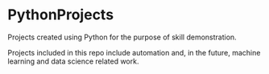 # PythonProjects
Projects created using Python for the purpose of skill demonstration.

Projects included in this repo include automation and, in the future, machine learning and data science related work.
